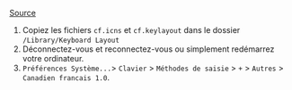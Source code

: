 [Source](https://macquebec.com/comment-activer-le-clavier-canadien-francais-quebecois-sur-votre-mac/)

1. Copiez les fichiers `cf.icns` et `cf.keylayout` dans le dossier `/Library/Keyboard Layout`
1. Déconnectez-vous et reconnectez-vous ou simplement redémarrez votre ordinateur.
1. `Préférences Système...`> `Clavier` > `Méthodes de saisie` > `+` > `Autres` > `Canadien francais 1.0`.
